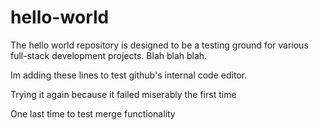 # hello-world
The hello world repository is designed to be a testing ground
for various full-stack development projects. Blah blah blah.

Im adding these lines to test github's internal code editor.

Trying it again because it failed miserably the first time

One last time to test merge functionality

